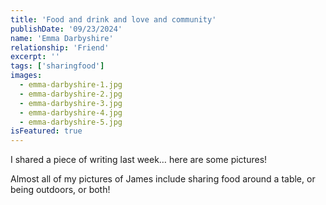 ```yaml
---
title: 'Food and drink and love and community'
publishDate: '09/23/2024'
name: 'Emma Darbyshire'
relationship: 'Friend'
excerpt: ''
tags: ['sharingfood']
images:
  - emma-darbyshire-1.jpg
  - emma-darbyshire-2.jpg
  - emma-darbyshire-3.jpg
  - emma-darbyshire-4.jpg
  - emma-darbyshire-5.jpg
isFeatured: true
---
```


I shared a piece of writing last week… here are some pictures!

Almost all of my pictures of James include sharing food around a table, or being outdoors, or both!